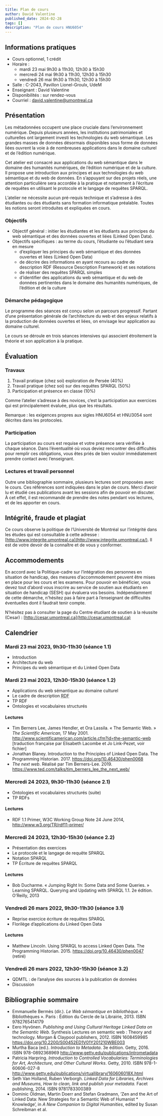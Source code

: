 ```yaml
---
title: Plan de cours
author: David Valentine
published_date: 2024-02-28
tags: []
description: "Plan de cours HNU6054"
---
```

## Informations pratiques

- Cours optionnel, 1 crédit
- Horaire :
  - mardi 23 mai 9h30 à 11h30, 12h30 à 15h30
  - mercredi 24 mai 9h30 à 11h30, 12h30 à 15h30
  - vendredi 26 mai 9h30 à 11h30, 12h30 à 15h30
- Salle : C-2043, Pavillon Lionel-Groulx, UdeM
- Enseignant : David Valentine
- Disponibilités : sur rendez-vous
- Courriel : david.valentine@umontreal.ca

## Présentation

Les métadonnées occupent une place cruciale dans l’environnement numérique.
Depuis plusieurs années, les institutions patrimoniales et culturelles ont largement investi les technologies du web sémantique.
Les grandes masses de données désormais disponibles sous forme de données liées ouvrent la voie à de nombreuses applications dans le domaine culturel et de l’édition numérique.

Cet atelier est consacré aux applications du web sémantique dans le domaine des humanités numériques, de l’édition numérique et de la culture.
Il propose une introduction aux principes et aux technologies du web sémantique et du web de données.
En s’appuyant sur des projets réels, une attention particulière sera accordée à la pratique et notamment à l’écriture de requêtes en utilisant le protocole et le langage de requêtes SPARQL.

L’atelier ne nécessite aucun pré-requis technique et s’adresse à des étudiantes ou des étudiants sans formation informatique préalable.
Toutes les notions seront introduites et expliquées en cours.

### Objectifs

- Objectif général : initier les étudiantes et les étudiants aux principes du web sémantique et des données ouvertes et liées (Linked Open Data).
- Objectifs spécifiques : au terme du cours, l’étudiante ou l’étudiant sera en mesure
  - d’expliquer les principes du web sémantique et des données ouvertes et liées (Linked Open Data)
  - de décrire des informations en ayant recours au cadre de description RDF (Resource Description Framework) et ses notations
  - de réaliser des requêtes SPARQL simples
  - d’identifier des applications du web sémantique et du web de données pertinentes dans le domaine des humanités numériques, de l’édition et de la culture

### Démarche pédagogique

Le programme des séances est conçu selon un parcours progressif.
Partant d’une présentation générale de l’architecture du web et des enjeux relatifs à la production de données ouvertes et liées, on envisage leur application au domaine culturel.

Le cours se déroule en trois séances intensives qui associent étroitement la théorie et son application à la pratique.

## Évaluation

### Travaux

1. Travail pratique (chez soi) exploration de Persée (40%)
1. Travail pratique (chez soi) sur des requêtes SPARQL (50%)
1. Participation et présence en classe (10%)

Comme l’atelier s’adresse à des novices, c’est la participation aux exercices qui est principalement évaluée, plus que les résultats.

Remarque : les exigences propres aux sigles HNU6054 et HNU3054 sont décrites dans les protocoles.

### Participation

La participation au cours est requise et votre présence sera vérifiée à chaque séance.
Dans l’éventualité où vous deviez rencontrer des difficultés pour remplir ces obligations, vous êtes priés de bien vouloir immédiatement prendre contact avec l’enseignant.

### Lectures et travail personnel 

Outre une bibliographie sommaire, plusieurs lectures sont proposées avec le cours.
Ces références sont indiquées dans le plan de cours.
Merci d’avoir lu et étudié ces publications avant les sessions afin de pouvoir en discuter.
À cet effet, il est recommandé de prendre des notes pendant vos lectures, et de les apporter en cours.

## Intégrité, fraude et plagiat

Ce cours observe la politique de l’Université de Montréal sur l’intégrité dans les études qui est consultable à cette adresse : [http://www.integrite.umontreal.ca](http://www.integrite.umontreal.ca/).
Il est de votre devoir de la connaître et de vous y conformer.

## Accommodements

En accord avec la Politique-cadre sur l’intégration des personnes en situation de handicap, des mesures d’accommodement peuvent être mises en place pour les cours et les examens.
Pour pouvoir en bénéficier, vous devez tout d’abord vous inscrire au service de soutien aux étudiants en situation de handicap (SESH) qui évaluera  vos besoins.
Indépendamment de cette démarche, n’hésitez pas à faire part à l’enseignant de difficultés éventuelles dont il faudrait tenir compte.

N’hésitez pas à consulter la page du Centre étudiant de soutien à la réussite (Cesar) : [http://cesar.umontreal.ca](http://cesar.umontreal.ca)

## Calendrier

### Mardi 23 mai 2023, 9h30-11h30 (séance 1.1)

- Introduction
- Architecture du web
- Principes du web sémantique et du Linked Open Data

### Mardi 23 mai 2023, 12h30-15h30 (séance 1.2)

- Applications du web sémantique au domaine culturel
- Le cadre de description <abbr title="Resource Description Framework">RDF</abbr>
- TP RDF
<span style="display: none">- **Présentation TD??**</span>
- Ontologies et vocabulaires structurés

#### Lectures

- Tim Berners Lee, James Hendler, et Ora Lassila. « The Semantic Web. » *The Scientific American,* 17 May 2001. http://www.scientificamerican.com/article.cfm?id=the-semantic-web [traduction française par Elisabeth Lacombe et Jo Link-Pezet, voir fichier]
- Jonathan Blaney. Introduction to the Principles of Linked Open Data. The Programming Historian. 2017. https://doi.org/10.46430/phen0068
- *The next web*. Réalisé par Tim Berners-Lee. 2019. https://www.ted.com/talks/tim_berners_lee_the_next_web/

### Mercredi 24 2023, 9h30-11h30 (séance 2.1)

- Ontologies et vocabulaires structurés (suite)
- TP RDFs

#### Lectures

- RDF 1.1 Primer, W3C Working Group Note 24 June 2014, http://www.w3.org/TR/rdf11-primer/

### Mercredi 24 2023, 12h30-15h30 (séance 2.2)

- Présentation des exercices
- Le protocole et le langage de requête SPARQL
- Notation SPARQL
- TP Écriture de requêtes SPARQL

#### Lectures

- Bob Ducharme. « Jumping Right In: Some Data and Some Queries. » Learning  SPARQL. Querying and Updating with SPARQL 1.1. 2e édition. O’Reilly,  2013

### Vendredi 26 mars 2022, 9h30-11h30 (séance 3.1)

- Reprise exercice écriture de requêtes SPARQL
- Florilège d’applications du Linked Open Data

#### Lectures

- Matthew Lincoln. Using SPARQL to access Linked Open Data. The Programming Historian. 2015. https://doi.org/10.46430/phen0047 (retiré)

### Vendredi 26 mars 2022, 12h30-15h30 (séance 3.2)

- QDMTL : de l’analyse des sources à la publication de données
- Discussion

## Bibliographie sommaire

- Emmanuelle Bermès (dir.). *Le Web sémantique en bibliothèque*. « Bibliothèques ». Paris : Édition du Cercle de la Librairie, 2013. ISBN 9782765414179
- Eero Hyvönen. *Publishing and Using Cultural Heritage Linked Data on the Semantic Web.* Synthesis Lectures on semantic web : Theory and technology. Morgan & Claypool publishers, 2012. ISBN 1608459985 https://doi.org/10.2200/S00452ED1V01Y201210WBE003
- Murtha Baca (ed.). *Introduction to Metadata*. 3e édition. Getty, 2016. ISBN 978-0892368969 http://www.getty.edu/publications/intrometadata
- Patricia Harpring. *Introduction to Controlled Vocabularies: Terminologies for Art, Architecture, and Other Cultural Works*. Getty, 2010. ISBN 978-1-60606-027-8 http://www.getty.edu/publications/virtuallibrary/160606018X.html
- Seth Van Holland, Ruben Verborgh. *Linked Data for Libraries, Archives and Museums, How to clean, link and publish your metadata.* Facet publishing, 2014. ISBN 9781783300389
- Dominic Oldman, Martin Doerr and Stefan Gradmann, ‘Zen and the Art  of Linked Data: New Strategies for a Semantic Web of Humanist *  Knowledge’, in *A New Companion to Digital Humanities*, edited by Susan Schreibman et al.